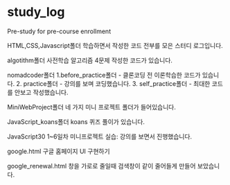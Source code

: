 # study_log
Pre-study for pre-course enrollment

HTML,CSS,Javascript폴더
  학습하면서 작성한 코드 전부를 모은 스터디 로그입니다.

algotithm폴더
  사전학습 알고리즘 4문제 작성한 코드가 있습니다.

nomadcoder폴더
  1.before_practice폴더 - 클론코딩 전 이론학습한 코드가 있습니다. 
  2. practice폴더 - 강의를 보며 코딩했습니다. 
  3. self_practice폴더 - 최대한 코드를 안보고 작성했습니다.

MiniWebProject폴더
  네 가지 미니 프로젝트 폴더가 들어있습니다.

JavaScript_koans폴더
  koans 퀴즈 풀이가 있습니다.
 
JavaScript30
  1~6일차 미니프로젝트 실습: 강의를 보면서 진행했습니다. 
  
google.html
  구글 홈페이지 UI 구현하기
  
google_renewal.html
  창을 가로로 줄일때 검색창이 같이 줄어들게 만들어 보았습니다.
  
